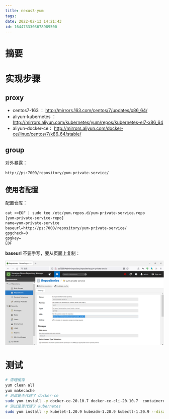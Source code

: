 ```yaml
---
title: nexus3-yum
tags: 
date: 2022-02-13 14:21:43
id: 1644733303678989500
---
```

# 摘要



# 实现步骤

## proxy

- centos7-163 ： http://mirrors.163.com/centos/7/updates/x86_64/ 
- aliyun-kubernetes ：  http://mirrors.aliyun.com/kubernetes/yum/repos/kubernetes-el7-x86_64 
- aliyun-docker-ce： http://mirrors.aliyun.com/docker-ce/linux/centos/7/x86_64/stable/ 

## group

对外暴露：

```
http://ps:7000/repository/yum-private-service/
```

## 使用者配置

配置仓库：

```
cat <<EOF | sudo tee /etc/yum.repos.d/yum-private-service.repo
[yum-private-service-repo]
name=yum-private-service
baseurl=http://ps:7000/repository/yum-private-service/
gpgcheck=0
gpgkey=
EOF
```

**baseurl** 不要手写，要从页面上复制：

![image-20220213155241989](assets/images/image-20220213155241989.png)

# 测试

```sh
# 清理缓存
yum clean all 
yum makecache
# 测试是否代理了 docker-ce
sudo yum install -y docker-ce-20.10.7 docker-ce-cli-20.10.7  containerd.io-1.4.6
# 测试是否代理了 kubernetes
sudo yum install -y kubelet-1.20.9 kubeadm-1.20.9 kubectl-1.20.9 --disableexcludes=kubernetes
```

